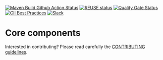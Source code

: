 <!--
SPDX-FileCopyrightText: 2021 RTE FRANCE

SPDX-License-Identifier: Apache-2.0
-->

[![Maven Build Github Action Status](<https://img.shields.io/github/workflow/status/com-pas/compas-core/Maven%20Build?logo=GitHub>)](https://github.com/com-pas/compas-core/actions?query=workflow%3A%22Maven+Build%22)
[![REUSE status](https://api.reuse.software/badge/github.com/com-pas/compas-core)](https://api.reuse.software/info/github.com/com-pas/compas-core)
[![Quality Gate Status](https://sonarcloud.io/api/project_badges/measure?project=com-pas_compas-core&metric=alert_status)](https://sonarcloud.io/dashboard?id=com-pas_compas-core)
[![CII Best Practices](https://bestpractices.coreinfrastructure.org/projects/5925/badge)](https://bestpractices.coreinfrastructure.org/projects/5925)
[![Slack](https://raw.githubusercontent.com/com-pas/compas-architecture/master/public/LFEnergy-slack.svg)](http://lfenergy.slack.com/)

# Core components

Interested in contributing? Please read carefully the [CONTRIBUTING guidelines](https://github.com/com-pas/contributing/blob/master/CONTRIBUTING.md).

